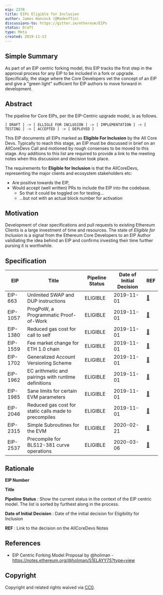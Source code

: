 ```yaml
---
eip: 2378
title: EIPs Eligible for Inclusion
author: James Hancock (@MadeofTin)
discussions-to: https://gitter.im/ethereum/EIPs
status: Draft
type: Meta
created: 2019-11-13
---
```


## Simple Summary

As part of an EIP centric forking model, this EIP tracks the first step in the approval process for any EIP to be included in a fork or upgrade. Specifically, the stage where the Core Developers vet the concept of an EIP and give a "green light" sufficient for EIP authors to move forward in development.

## Abstract

The pipeline for Core EIPs, per the EIP-Centric upgrade model, is as follows.
```
[ DRAFT ] -> [ ELLIGLE FOR INCLUSION ] -> [ IMPLEMENTATION ] -> [ TESTING ] -> [ ACCEPTED ] -> [ DEPLOYED ]
```

This EIP documents all EIPs marked as **Eligible For Inclusion** by the All Core Devs. Typically to reach this stage, an EIP must be discussed in brief on an AllCoreDevs Call and motioned by rough consenses to be moved to this stage. Any additions to this list are required to provide a link to the meeting notes when this discussion and decision took place.

The requirements for **Eligible for Inclusion** is that the AllCoreDevs, representing the major clients and ecosystem stakeholders etc:

 - Are positive towards the EIP,
 - Would accept (well written) PRs to include the EIP into the codebase.
    - So that it could be toggled on for testing…
    - …but not with an actual block number for activation

## Motivation

Development of clear specifications and pull requests to existing Ethereum Clients is a large investment of time and resources. The state of *Eligible for Inclusion* is a signal from the Ethereum Core Developers to an EIP Author validiating the idea behind an EIP and  confirms investing their time further pursing it is worthwhile.

## Specification

| EIP      | Title                              | Pipeline Status | Date of Initial Decision | REF |
| -------- | ----------------------------------------------------- | -------- | ---------- | ---- | 
| EIP-663  | Unlimited SWAP and DUP instructions                   | ELIGIBLE | 2019-11-01 | [🔗](https://github.com/ethereum/pm/blob/master/All%20Core%20Devs%20Meetings/Meeting%2074.md) |
| EIP-1057  | ProgPoW, a Programmatic Proof-of-Work                   | ELIGIBLE | 2019-11-01 | [🔗](https://github.com/ethereum/pm/blob/master/All%20Core%20Devs%20Meetings/Meeting%2074.md) |
| EIP-1380 | Reduced gas cost for call to self                     | ELIGIBLE | 2019-11-01 | [🔗](https://github.com/ethereum/pm/blob/master/All%20Core%20Devs%20Meetings/Meeting%2074.md) |
| EIP-1559 | Fee market change for ETH 1.0 chain                   | ELIGIBLE | 2019-11-01 | [🔗](https://github.com/ethereum/pm/blob/master/All%20Core%20Devs%20Meetings/Meeting%2074.md) |
| EIP-1702 | Generalized Account Versioning Scheme                 | ELIGIBLE | 2019-11-01 | [🔗](https://github.com/ethereum/pm/blob/master/All%20Core%20Devs%20Meetings/Meeting%2074.md) |
| EIP-1962 | EC arithmetic and pairings with runtime definitions   | ELIGIBLE | 2019-11-01 | [🔗](https://github.com/ethereum/pm/blob/master/All%20Core%20Devs%20Meetings/Meeting%2074.md) |
| EIP-1985 | Sane limits for certain EVM parameters                | ELIGIBLE | 2019-11-01 | [🔗](https://github.com/ethereum/pm/blob/master/All%20Core%20Devs%20Meetings/Meeting%2074.md) |
| EIP-2046 | Reduced gas cost for static calls made to precompiles | ELIGIBLE | 2019-11-01 | [🔗](https://github.com/ethereum/pm/blob/master/All%20Core%20Devs%20Meetings/Meeting%2074.md) |
| EIP-2315 | Simple Subroutines for the EVM                        | ELIGIBLE | 2020-02-21 | [🔗](https://github.com/ethereum/pm/blob/master/All%20Core%20Devs%20Meetings/Meeting%2081.md#decisions) |
| EIP-2537 | Precompile for BLS12-381 curve operations             | ELIGIBLE | 2020-03-06 | [🔗](https://github.com/ethereum/pm/blob/master/All%20Core%20Devs%20Meetings/Meeting%2082.md) |

## Rationale

**EIP Number**

**Title**

**Pipeline Status** : Show the current status in the context of the EIP centric model. The list is sorted by furthest along in the process.

**Date of Initial Decision** : Date of the initial decision for Eligibility for Inclusion

**REF** : Link to the decision on the AllCoreDevs Notes


## References

 - EIP Centric Forking Model Proposal by @holiman - https://notes.ethereum.org/@holiman/S1ELAYY7S?type=view



## Copyright
Copyright and related rights waived via [CC0](https://creativecommons.org/publicdomain/zero/1.0/).

